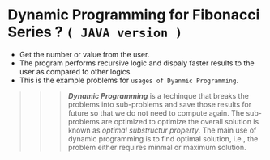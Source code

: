 # Dynamic Programming for Fibonacci Series ? `( JAVA version )`

* Get the number or value from the user.
* The program performs recursive logic and dispaly faster results to the user as compared to other logics
* This is the example problems for `usages of Dyanmic Programming`.


>>>  ***Dynamic Programming*** is a techinque that breaks the problems into sub-problems and save those results for future
>>>	 so that we do not need to compute again. The sub-problems are optimized to optimize the overall solution is known as
>>>  *optimal substructur property*. The main use of dynamic programming is to find optimal solution, i.e., the problem either
>>>  requires minmal or maximum solution.

  
